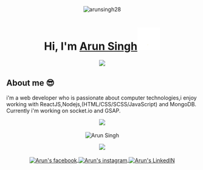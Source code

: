 
<p align="center"> <img src="https://komarev.com/ghpvc/?username=arunsingh28" alt="arunsingh28" /> </p>



# <h1 align="center">Hi, I'm <a href="https://github.com/arunsingh28">Arun Singh<a><img src="https://github.com/Kathryn-Jie/Kathryn-Jie/blob/main/wave.gif" width="60px" /></h1>
    
<p align="center">
    <img width="200" src="https://user-images.githubusercontent.com/5713670/87202985-820dcb80-c2b6-11ea-9f56-7ec461c497c3.gif">



## About me 😎 

i'm a web developer who is passionate about computer technologies,i enjoy working with ReactJS,Nodejs,(HTML/CSS/SCSS/JavaScript) and MongoDB.
Currently i'm working on socket.io and GSAP. 

<!-- <strong align="center">📊 My Github Stats :</strong><br><br>
![GitHub stats](https://github-readme-stats.vercel.app/api?username=arunsingh28&show_icons=true&count_private=true&include_all_commits=true&theme=radical)<br>
<img align="center" src="https://github-readme-streak-stats.herokuapp.com/?user=arunsingh28&theme=radical&hide_border=true"/><br><br> -->


<!-- <strong>💡 My Languages :</strong><br><br>
<img src="https://img.shields.io/badge/-JS-lightgrey?style=for-the-badge&logo=appveyor"/>
<img src="https://img.shields.io/badge/-HTML-lightgrey?style=for-the-badge&logo=appveyor"/>
<img src="https://img.shields.io/badge/-CSS-lightgrey?style=for-the-badge&logo=appveyor"/>
<img src="https://img.shields.io/badge/-React-lightgrey?style=for-the-badge&logo=appveyor"/><br>
![Top Langs](https://github-readme-stats.vercel.app/api/top-langs/?username=arunsingh28&langs_count_private=true&theme=radical&card_width=445)<br><br> -->
    


<p align="center">
  <img src="https://github-readme-stats.vercel.app/api/top-langs/?username=shruti3004&layout=compact&hide=html&langs_count=8 alt="Arun Singh" />
</p>
<p align="center">
  <img align="center" src="https://github-readme-stats.vercel.app/api?username=arunsingh28&show_icons=true" alt="Arun Singh" />
</p>
<p align="center">
  <img src="https://github-readme-streak-stats.herokuapp.com/?user=arunsingh28&layout=compact" />
</p>



    
 <div align="center">   
<a href="https://www.facebook.com/pratapsingharun">
  <img align="center" alt="Arun's facebook" src="https://img.shields.io/badge/Facebook-1877F2?style=for-the-badge&logo=facebook&logoColor=white" />
</a>
<a href="https://www.instagram.com/arun.singh28">
  <img align="center" alt="Arun's instagram" src="https://img.shields.io/badge/Instagram-E4405F?style=for-the-badge&logo=instagram&logoColor=white" />
</a>
<!-- <a href="https://twitter.com/boghani_sameer?lang=en">
  <img align="left" alt="sameer | Twitter"  src="https://img.shields.io/badge/Twitter-1DA1F2?style=for-the-badge&logo=twitter&logoColor=white" />
</a> -->
<a href="https://www.linkedin.com/in/arunsingh28">
  <img align="center" alt="Arun's LinkedIN"  src="https://img.shields.io/badge/LinkedIn-0077B5?style=for-the-badge&logo=linkedin&logoColor=white" />
</a>
    </div>
    
</div>
